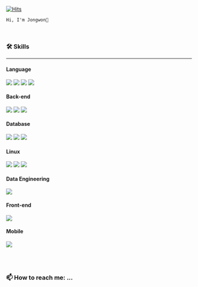 [![Hits](https://hits.seeyoufarm.com/api/count/incr/badge.svg?url=https%3A%2F%2Fgithub.com%2Fjonnygim&count_bg=%233DC8C7&title_bg=%23555555&icon=github.svg&icon_color=%23E7E7E7&title=Github&edge_flat=false)](https://hits.seeyoufarm.com)



```
Hi, I'm Jongwon👋 
```
</br>

<!--
**jonnygim/jonnygim** is a ✨ _special_ ✨ repository because its `README.md` (this file) appears on your GitHub profile.

Here are some ideas to get you started:

- 🔭 I’m currently working on ...
- 🌱 I’m currently learning ...
- 👯 I’m looking to collaborate on ...
- 🤔 I’m looking for help with ...
- 💬 Ask me about ...
- 📫 How to reach me: ...
- 😄 Pronouns: ...
- ⚡ Fun fact: ...
-->


### 🛠️ Skills
---

#### Language
<img  src="https://img.shields.io/badge/Java-007396?style=flat&logo=Openjdk&logoColor=white">  <img  src="https://img.shields.io/badge/Python-3776AB?style=flat&logo=Python&logoColor=white"> <img  src="https://img.shields.io/badge/php-777BB4?style=flat&logo=php&logoColor=white"> <img  src="https://img.shields.io/badge/Javascript-F7DF1E?style=flat&logo=javascript&logoColor=black">


#### Back-end
<img  src="https://img.shields.io/badge/Spring-6DB33F?style=flat&logo=spring&logoColor=white"> <img  src="https://img.shields.io/badge/Spring Boot-6DB33F?style=flat&logo=springboot&logoColor=white"> <img  src="https://img.shields.io/badge/Node.js-339933?style=flat&logo=node.js&logoColor=white">


#### Database
<img  src="https://img.shields.io/badge/Mysql-4479A1?style=flat&logo=mysql&logoColor=white"> <img  src="https://img.shields.io/badge/Mariadb-003545?style=flat&logo=mariadb&logoColor=white"> <img  src="https://img.shields.io/badge/Oracle-F80000?style=flat&logo=oracle&logoColor=white"> 

#### Linux
<img  src="https://img.shields.io/badge/Linux-FCC624?style=flat&logo=Linux&logoColor=white"> <img src="https://img.shields.io/badge/Docker-2496ED?style=flat&logo=Docker&logoColor=white"> <img src="https://img.shields.io/badge/AWS-232F3E?style=flat&logo=amazon aws&logoColor=white"> 

#### Data Engineering
<img  src="https://img.shields.io/badge/Apache Hadoop-66CCFF?style=flat&logo=apache hadoop&logoColor=white"> 
<!-- <img  src="https://img.shields.io/badge/Apache Spark-E25A1C?style=flat&logo=apache spark&logoColor=white"> -->

#### Front-end
<img src="https://img.shields.io/badge/React-20232A?style=flat&logo=react&logoColor=61DAFB">

#### Mobile
<img  src="https://img.shields.io/badge/Android-3DDC84?style=flat&logo=android&logoColor=white">     

</br></br>

### 📫 How to reach me: ...
  

